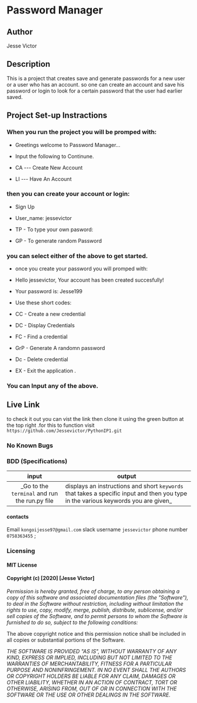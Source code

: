 # Password Manager

## Author
Jesse Victor

## Description
This is a project that creates save and generate passwords for a new user or a user who has an account. so one can create an account and save his password or login to look for a certain password that the user had earlier saved.

## Project Set-up Instractions
 ### When you run the project you will be promped with:

* Greetings welcome to Password Manager...

 * Input the following to Continune.
 * CA ---  Create New Account  
 * LI ---  Have An Account  

 ### then you can create your account or login:
 * Sign Up


 * User_name: jessevictor
 * TP - To type your own pasword:
 * GP - To generate random Password

 ### you can select either of the above to get started.
 * once you create  your password you will promped with:


  * Hello jessevictor, Your account has  been created succesfully! 
  * Your password is: Jesse199



 * Use these short codes:
 * CC - Create a new credential 
 * DC - Display Credentials 
 * FC - Find a credential 
 * GrP - Generate A randomn password 
 * Dc - Delete credential 
 * EX - Exit the application .

 ### You can Input any of the above.

 ## Live Link 
  to check it out you can vist the link then clone it using the green button at the top right .for this to function visit ` https://github.com/Jessevictor/PythonIP1.git `

### No Known Bugs
### BDD (Specifications)
| input | output  |
|:-:|---|
| _Go to the `terminal` and run the run.py file  |displays an instructions and short `keywords` that takes a specific input and then you type in the various keywords you are given_   |

#### contacts
Email `kongoijesse97@gmail.com` slack username `jessevictor` phone number `0758363455` ;

### Licensing
#### MIT License
#### Copyright (c) [2020] [Jesse Victor]
_Permission is hereby granted, free of charge, to any person obtaining a copy of this software and associated documentation files (the "Software"), to deal in the Software without restriction, including without limitation the rights to use, copy, modify, merge, publish, distribute, sublicense, and/or sell copies of the Software, and to permit persons to whom the Software is furnished to do so, subject to the following conditions:_

The above copyright notice and this permission notice shall be included in all copies or substantial portions of the Software.

_THE SOFTWARE IS PROVIDED "AS IS", WITHOUT WARRANTY OF ANY KIND, EXPRESS OR IMPLIED, INCLUDING BUT NOT LIMITED TO THE WARRANTIES OF MERCHANTABILITY, FITNESS FOR A PARTICULAR PURPOSE AND NONINFRINGEMENT. IN NO EVENT SHALL THE AUTHORS OR COPYRIGHT HOLDERS BE LIABLE FOR ANY CLAIM, DAMAGES OR OTHER LIABILITY, WHETHER IN AN ACTION OF CONTRACT, TORT OR OTHERWISE, ARISING FROM, OUT OF OR IN CONNECTION WITH THE SOFTWARE OR THE USE OR OTHER DEALINGS IN THE SOFTWARE._
